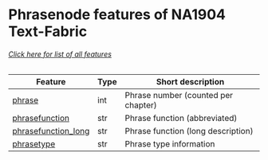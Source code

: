 # Phrasenode features of NA1904 Text-Fabric
###### [Click here for list of all features](home.md)

Feature | Type | Short description
--- | --- | ---
[phrase](phrase.md) | int | Phrase number (counted per chapter)
[phrasefunction](phrasefunction.md) | str | Phrase function (abbreviated)
[phrasefunction_long](phrasefunction_long.md) | str | Phrase function (long description)
[phrasetype](phrasetype.md) | str | Phrase type information
